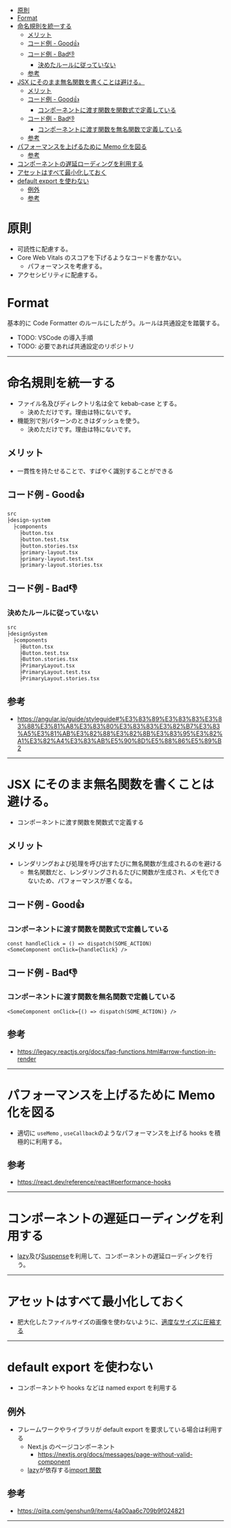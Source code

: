 <!-- START doctoc generated TOC please keep comment here to allow auto update -->
<!-- DON'T EDIT THIS SECTION, INSTEAD RE-RUN doctoc TO UPDATE -->

- [原則](#%E5%8E%9F%E5%89%87)
- [Format](#format)
- [命名規則を統一する](#%E5%91%BD%E5%90%8D%E8%A6%8F%E5%89%87%E3%82%92%E7%B5%B1%E4%B8%80%E3%81%99%E3%82%8B)
  - [メリット](#%E3%83%A1%E3%83%AA%E3%83%83%E3%83%88)
  - [コード例 - Good👍](#%E3%82%B3%E3%83%BC%E3%83%89%E4%BE%8B---good)
  - [コード例 - Bad👎](#%E3%82%B3%E3%83%BC%E3%83%89%E4%BE%8B---bad)
    - [決めたルールに従っていない](#%E6%B1%BA%E3%82%81%E3%81%9F%E3%83%AB%E3%83%BC%E3%83%AB%E3%81%AB%E5%BE%93%E3%81%A3%E3%81%A6%E3%81%84%E3%81%AA%E3%81%84)
  - [参考](#%E5%8F%82%E8%80%83)
- [JSX にそのまま無名関数を書くことは避ける。](#jsx-%E3%81%AB%E3%81%9D%E3%81%AE%E3%81%BE%E3%81%BE%E7%84%A1%E5%90%8D%E9%96%A2%E6%95%B0%E3%82%92%E6%9B%B8%E3%81%8F%E3%81%93%E3%81%A8%E3%81%AF%E9%81%BF%E3%81%91%E3%82%8B)
  - [メリット](#%E3%83%A1%E3%83%AA%E3%83%83%E3%83%88-1)
  - [コード例 - Good👍](#%E3%82%B3%E3%83%BC%E3%83%89%E4%BE%8B---good-1)
    - [コンポーネントに渡す関数を関数式で定義している](#%E3%82%B3%E3%83%B3%E3%83%9D%E3%83%BC%E3%83%8D%E3%83%B3%E3%83%88%E3%81%AB%E6%B8%A1%E3%81%99%E9%96%A2%E6%95%B0%E3%82%92%E9%96%A2%E6%95%B0%E5%BC%8F%E3%81%A7%E5%AE%9A%E7%BE%A9%E3%81%97%E3%81%A6%E3%81%84%E3%82%8B)
  - [コード例 - Bad👎](#%E3%82%B3%E3%83%BC%E3%83%89%E4%BE%8B---bad-1)
    - [コンポーネントに渡す関数を無名関数で定義している](#%E3%82%B3%E3%83%B3%E3%83%9D%E3%83%BC%E3%83%8D%E3%83%B3%E3%83%88%E3%81%AB%E6%B8%A1%E3%81%99%E9%96%A2%E6%95%B0%E3%82%92%E7%84%A1%E5%90%8D%E9%96%A2%E6%95%B0%E3%81%A7%E5%AE%9A%E7%BE%A9%E3%81%97%E3%81%A6%E3%81%84%E3%82%8B)
  - [参考](#%E5%8F%82%E8%80%83-1)
- [パフォーマンスを上げるために Memo 化を図る](#%E3%83%91%E3%83%95%E3%82%A9%E3%83%BC%E3%83%9E%E3%83%B3%E3%82%B9%E3%82%92%E4%B8%8A%E3%81%92%E3%82%8B%E3%81%9F%E3%82%81%E3%81%AB-memo-%E5%8C%96%E3%82%92%E5%9B%B3%E3%82%8B)
  - [参考](#%E5%8F%82%E8%80%83-2)
- [コンポーネントの遅延ローディングを利用する](#%E3%82%B3%E3%83%B3%E3%83%9D%E3%83%BC%E3%83%8D%E3%83%B3%E3%83%88%E3%81%AE%E9%81%85%E5%BB%B6%E3%83%AD%E3%83%BC%E3%83%87%E3%82%A3%E3%83%B3%E3%82%B0%E3%82%92%E5%88%A9%E7%94%A8%E3%81%99%E3%82%8B)
- [アセットはすべて最小化しておく](#%E3%82%A2%E3%82%BB%E3%83%83%E3%83%88%E3%81%AF%E3%81%99%E3%81%B9%E3%81%A6%E6%9C%80%E5%B0%8F%E5%8C%96%E3%81%97%E3%81%A6%E3%81%8A%E3%81%8F)
- [default export を使わない](#default-export-%E3%82%92%E4%BD%BF%E3%82%8F%E3%81%AA%E3%81%84)
  - [例外](#%E4%BE%8B%E5%A4%96)
  - [参考](#%E5%8F%82%E8%80%83-3)

<!-- END doctoc generated TOC please keep comment here to allow auto update -->

# 原則

- 可読性に配慮する。
- Core Web Vitals のスコアを下げるようなコードを書かない。
  - パフォーマンスを考慮する。
- アクセシビリティに配慮する。

# Format

基本的に Code Formatter のルールにしたがう。ルールは共通設定を踏襲する。

- TODO: VSCode の導入手順
- TODO: 必要であれば共通設定のリポジトリ

---

# 命名規則を統一する

- ファイル名及びディレクトリ名は全て kebab-case とする。
  - 決めただけです。理由は特にないです。
- 機能別で別パターンのときはダッシュを使う。
  - 決めただけです。理由は特にないです。

## メリット

- 一貫性を持たせることで、すばやく識別することができる

## コード例 - Good👍

```bash
src
├design-system
  ├components
    ├button.tsx
    ├button.test.tsx
    ├button.stories.tsx
    ├primary-layout.tsx
    ├primary-layout.test.tsx
    ├primary-layout.stories.tsx

```

## コード例 - Bad👎

### 決めたルールに従っていない

```bash
src
├designSystem
  ├components
    ├Button.tsx
    ├Button.test.tsx
    ├Button.stories.tsx
    ├PrimaryLayout.tsx
    ├PrimaryLayout.test.tsx
    ├PrimaryLayout.stories.tsx
```

## 参考

- https://angular.jp/guide/styleguide#%E3%83%89%E3%83%83%E3%83%88%E3%81%A8%E3%83%80%E3%83%83%E3%82%B7%E3%83%A5%E3%81%AB%E3%82%88%E3%82%8B%E3%83%95%E3%82%A1%E3%82%A4%E3%83%AB%E5%90%8D%E5%88%86%E5%89%B2

---

# JSX にそのまま無名関数を書くことは避ける。

- コンポーネントに渡す関数を関数式で定義する

## メリット

- レンダリングおよび処理を呼び出すたびに無名関数が生成されるのを避ける
  - 無名関数だと、レンダリングされるたびに関数が生成され、メモ化できないため、パフォーマンスが悪くなる。

## コード例 - Good👍

### コンポーネントに渡す関数を関数式で定義している

```tsx
const handleClick = () => dispatch(SOME_ACTION)
<SomeComponent onClick={handleClick} />
```

## コード例 - Bad👎

### コンポーネントに渡す関数を無名関数で定義している

```tsx
<SomeComponent onClick={() => dispatch(SOME_ACTION)} />
```

## 参考

- https://legacy.reactjs.org/docs/faq-functions.html#arrow-function-in-render

---

# パフォーマンスを上げるために Memo 化を図る

- 適切に `useMemo` , `useCallback`のようなパフォーマンスを上げる hooks を積極的に利用する。

## 参考

- https://react.dev/reference/react#performance-hooks

---

# コンポーネントの遅延ローディングを利用する

- [lazy](https://react.dev/reference/react/lazy)及び[Suspense](https://react.dev/reference/react/Suspense)を利用して、コンポーネントの遅延ローディングを行う。

---

# アセットはすべて最小化しておく

- 肥大化したファイルサイズの画像を使わないように、[適度なサイズに圧縮する](https://www.notion.so/ccbc5f85a69c419fba9c33405a25fbc6)

---

# default export を使わない

- コンポーネントや hooks などは named export を利用する

## 例外

- フレームワークやライブラリが default export を要求している場合は利用する
  - Next.js のページコンポーネント
    - https://nextjs.org/docs/messages/page-without-valid-component
  - [lazy](https://react.dev/reference/react/lazy)が依存する[import 関数](https://developer.mozilla.org/ja/docs/Web/JavaScript/Reference/Statements/import)

## 参考

- https://qiita.com/genshun9/items/4a00aa6c709b9f024821

---
